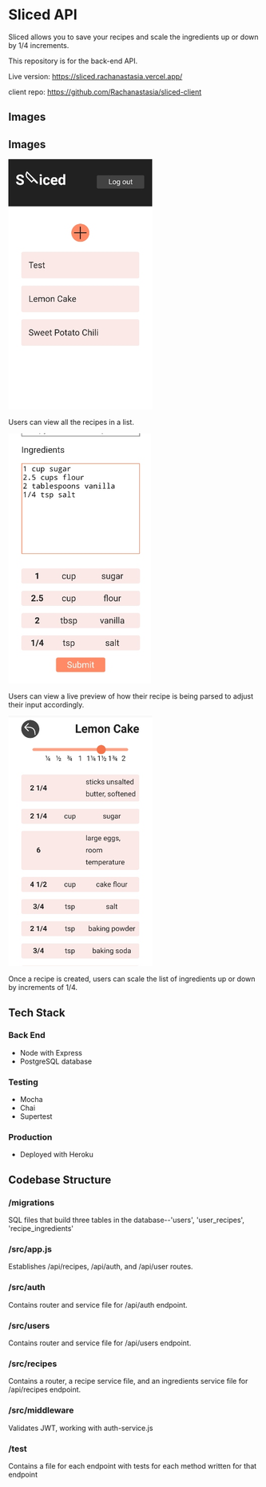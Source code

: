 # Sliced API

Sliced allows you to save your recipes and scale the ingredients up or down by 1/4 increments.

This repository is for the back-end API.

Live version: https://sliced.rachanastasia.vercel.app/

client repo: https://github.com/Rachanastasia/sliced-client

## Images

## Images

![](/screenshots/list.jpg)

Users can view all the recipes in a list.

![](/screenshots/input.jpg)

Users can view a live preview of how their recipe is being parsed to adjust their input accordingly.

![](/screenshots/recipe.jpg)

Once a recipe is created, users can scale the list of ingredients up or down by increments of 1/4.

## Tech Stack

### Back End

- Node with Express
- PostgreSQL database

### Testing

- Mocha
- Chai
- Supertest

### Production

- Deployed with Heroku

## Codebase Structure

### /migrations

SQL files that build three tables in the database--'users', 'user_recipes', 'recipe_ingredients'

### /src/app.js

Establishes /api/recipes, /api/auth, and /api/user routes.

### /src/auth

Contains router and service file for /api/auth endpoint.

### /src/users

Contains router and service file for /api/users endpoint.

### /src/recipes

Contains a router, a recipe service file, and an ingredients service file for /api/recipes endpoint.

### /src/middleware

Validates JWT, working with auth-service.js

### /test

Contains a file for each endpoint with tests for each method written for that endpoint

